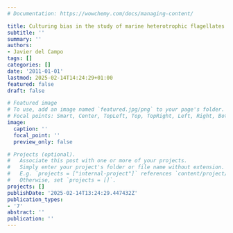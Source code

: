 ```yaml
---
# Documentation: https://wowchemy.com/docs/managing-content/

title: Culturing bias in the study of marine heterotrophic flagellates diversity
subtitle: ''
summary: ''
authors:
- Javier del Campo
tags: []
categories: []
date: '2011-01-01'
lastmod: 2025-02-14T14:24:29+01:00
featured: false
draft: false

# Featured image
# To use, add an image named `featured.jpg/png` to your page's folder.
# Focal points: Smart, Center, TopLeft, Top, TopRight, Left, Right, BottomLeft, Bottom, BottomRight.
image:
  caption: ''
  focal_point: ''
  preview_only: false

# Projects (optional).
#   Associate this post with one or more of your projects.
#   Simply enter your project's folder or file name without extension.
#   E.g. `projects = ["internal-project"]` references `content/project/deep-learning/index.md`.
#   Otherwise, set `projects = []`.
projects: []
publishDate: '2025-02-14T13:24:29.447432Z'
publication_types:
- '7'
abstract: ''
publication: ''
---
```

